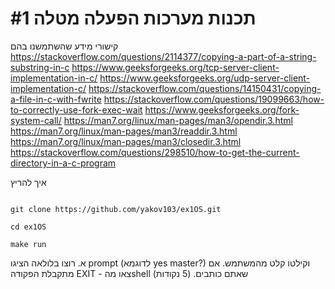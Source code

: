 # #תכנות מערכות הפעלה מטלה 1

קישורי מידע שהשתמשנו בהם
https://stackoverflow.com/questions/2114377/copying-a-part-of-a-string-substring-in-c
https://www.geeksforgeeks.org/tcp-server-client-implementation-in-c/
https://www.geeksforgeeks.org/udp-server-client-implementation-c/
https://stackoverflow.com/questions/14150431/copying-a-file-in-c-with-fwrite
https://stackoverflow.com/questions/19099663/how-to-correctly-use-fork-exec-wait
https://www.geeksforgeeks.org/fork-system-call/
https://man7.org/linux/man-pages/man3/opendir.3.html
https://man7.org/linux/man-pages/man3/readdir.3.html
https://man7.org/linux/man-pages/man3/closedir.3.html
https://stackoverflow.com/questions/298510/how-to-get-the-current-directory-in-a-c-program


איך להריץ

```

git clone https://github.com/yakov103/ex1OS.git

cd ex1OS

make run

```

א. רוצו בלולאה הציגו prompt (לדוגמא yes master?) וקילטו קלט מהמשתמש. אם מתקבלת הפקודה EXIT - צאו מהshell שאתם כותבים. (5 נקודות)



